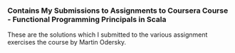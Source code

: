 ### Contains My Submissions to Assignments to Coursera Course - Functional Programming Principals in Scala

These are the solutions which I submitted to the various assignment exercises the course by Martin Odersky. 